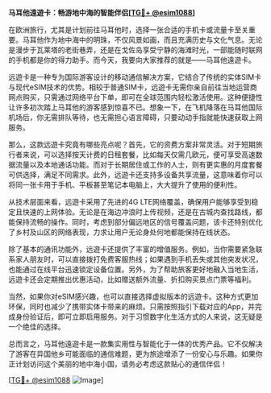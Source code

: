 **马耳他遠遊卡：畅游地中海的智能伴侣[[TG💪+ @esim1088](https://t.me/s/esim1088)]**

在欧洲旅行，尤其是计划前往马耳他时，选择一张合适的手机卡或流量卡至关重要。马耳他作为地中海中的明珠，不仅风景如画，而且充满历史与文化气息。无论是漫步于瓦莱塔的老街巷弄，还是在戈佐岛享受宁静的海滩时光，一部能随时联网的手机都是你的得力助手。而今天，我要向大家推荐的就是——马耳他遠遊卡。

远遊卡是一种专为国际游客设计的移动通信解决方案，它结合了传统的实体SIM卡与现代eSIM技术的优势。相较于普通SIM卡，远遊卡无需你亲自前往当地运营商网点购买，只需通过网络平台下单，即可在全球范围内轻松激活使用。这种便捷性让许多初次踏上马耳他的游客感到惊喜不已。想象一下，在飞机降落在马耳他国际机场后，你无需排队等待，也无需担心语言障碍，只要动动手指就能快速获取上网服务。

那么，这款远遊卡究竟有哪些亮点呢？首先，它的资费方案非常灵活。对于短期旅行者来说，可以选择按天计费的日租套餐，比如每天仅需几欧元，便可享受高速数据流量以及本地通话功能。而对于长期居住或工作的人士，则有更实惠的月度套餐可供选择，满足不同需求。此外，远遊卡还支持多设备共享流量，这意味着你可以将同一张卡用于手机、平板甚至笔记本电脑上，大大提升了使用的便利性。

从技术层面来看，远遊卡采用了先进的4G LTE网络覆盖，确保用户能够享受到稳定且快速的上网体验。无论是在海边冲浪时上传视频，还是在古城内查找路线，都能保持流畅的操作。同时，考虑到部分偏远地区的信号覆盖问题，该卡还特别优化了乡村及山区的网络表现，力求让用户无论身处何地都能保持在线状态。

除了基本的通讯功能外，远遊卡还提供了丰富的增值服务。例如，当你需要紧急联系家人朋友时，可以直接拨打免费客服热线；如果遇到手机丢失或其他突发状况，也能通过在线平台迅速锁定设备位置。另外，为了帮助旅客更好地融入当地生活，远遊卡还会定期推出优惠活动，比如赠送额外流量、折扣购买景点门票等福利。

当然，如果你对eSIM感兴趣，也可以直接选择虚拟版本的远遊卡。这种方式更加环保，同时也减少了携带实体卡带来的麻烦。只需按照指引下载对应的App，并完成身份验证后，即可立即启用服务。对于习惯数字化生活方式的人来说，这无疑是一个绝佳的选择。

总而言之，马耳他遠遊卡是一款集实用性与智能化于一体的优秀产品。它不仅解决了游客在异国他乡可能面临的通信难题，更为旅途增添了一份安心与乐趣。如果你正计划访问这个美丽的地中海小国，请务必考虑这款贴心的通信伴侣！

[[TG💪+ @esim1088](https://t.me/s/esim1088) ![Image](https://i.postimg.cc/4NQfJmqS/Snipaste-2025-05-13-00-14-12.png)]